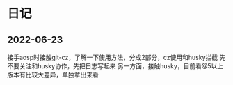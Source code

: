 # 日记

## 2022-06-23

接手aosp时接触git-cz，了解一下使用方法，分成2部分，cz使用和husky拦截
先不要关注和husky协作，先把日志写起来
另一方面，接触husky，目前看@5以上版本有比较大差异，单独拿出来看
